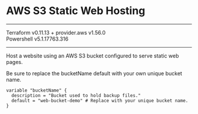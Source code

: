 # AWS S3 Static Web Hosting
***
Terraform v0.11.13 + provider.aws v1.56.0 
<br />
Powershell v5.1.17763.316
***
Host a website using an AWS S3 bucket configured to serve static web pages.

Be sure to replace the bucketName default with your own unique bucket name.

```
variable "bucketName" {
  description = "Bucket used to hold backup files."
  default = "web-bucket-demo" # Replace with your unique bucket name.
}

```